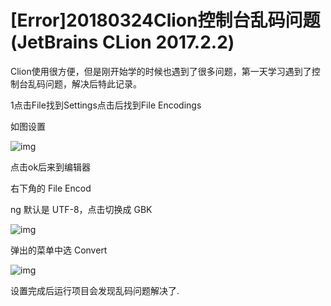 # [Error]20180324Clion控制台乱码问题(JetBrains CLion 2017.2.2)

   Clion使用很方便，但是刚开始学的时候也遇到了很多问题，第一天学习遇到了控制台乱码问题，解决后特此记录。

1点击File找到Settings点击后找到File Encodings 

如图设置

![img](http://img.blog.csdn.net/20170908145747035?watermark/2/text/aHR0cDovL2Jsb2cuY3Nkbi5uZXQvcXFfMjY2MDk0OTM=/font/5a6L5L2T/fontsize/400/fill/I0JBQkFCMA==/dissolve/70/gravity/Center)

点击ok后来到编辑器

右下角的 File Encod

ng 默认是 UTF-8，点击切换成 GBK

![img](http://img.blog.csdn.net/20170908145818279?watermark/2/text/aHR0cDovL2Jsb2cuY3Nkbi5uZXQvcXFfMjY2MDk0OTM=/font/5a6L5L2T/fontsize/400/fill/I0JBQkFCMA==/dissolve/70/gravity/Center)

弹出的菜单中选 Convert 

![img](http://img.blog.csdn.net/20170908145725311?watermark/2/text/aHR0cDovL2Jsb2cuY3Nkbi5uZXQvcXFfMjY2MDk0OTM=/font/5a6L5L2T/fontsize/400/fill/I0JBQkFCMA==/dissolve/70/gravity/Center)

设置完成后运行项目会发现乱码问题解决了.